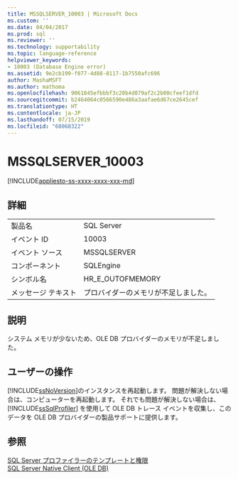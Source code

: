 ```yaml
---
title: MSSQLSERVER_10003 | Microsoft Docs
ms.custom: ''
ms.date: 04/04/2017
ms.prod: sql
ms.reviewer: ''
ms.technology: supportability
ms.topic: language-reference
helpviewer_keywords:
- 10003 (Database Engine error)
ms.assetid: 9e2cb199-f077-4d88-8117-1b7550afc696
author: MashaMSFT
ms.author: mathoma
ms.openlocfilehash: 9061845efbbbf3c20b4d079af2c2b00cfeef1dfd
ms.sourcegitcommit: b2464064c0566590e486a3aafae6d67ce2645cef
ms.translationtype: HT
ms.contentlocale: ja-JP
ms.lasthandoff: 07/15/2019
ms.locfileid: "68068322"
---
```

# <a name="mssqlserver10003"></a>MSSQLSERVER_10003
[!INCLUDE[appliesto-ss-xxxx-xxxx-xxx-md](../../includes/appliesto-ss-xxxx-xxxx-xxx-md.md)]
  
## <a name="details"></a>詳細  
  
|||  
|-|-|  
|製品名|SQL Server|  
|イベント ID|10003|  
|イベント ソース|MSSQLSERVER|  
|コンポーネント|SQLEngine|  
|シンボル名|HR_E_OUTOFMEMORY|  
|メッセージ テキスト|プロバイダーのメモリが不足しました。|  
  
## <a name="explanation"></a>説明  
システム メモリが少ないため、OLE DB プロバイダーのメモリが不足しました。  
  
## <a name="user-action"></a>ユーザーの操作  
[!INCLUDE[ssNoVersion](../../includes/ssnoversion-md.md)]のインスタンスを再起動します。 問題が解決しない場合は、コンピューターを再起動します。 それでも問題が解決しない場合は、[!INCLUDE[ssSqlProfiler](../../includes/sssqlprofiler-md.md)] を使用して OLE DB トレース イベントを収集し、このデータを OLE DB プロバイダーの製品サポートに提供します。  
  
## <a name="see-also"></a>参照  
[SQL Server プロファイラーのテンプレートと権限](~/tools/sql-server-profiler/sql-server-profiler-templates-and-permissions.md)  
[SQL Server Native Client &#40;OLE DB&#41;](~/relational-databases/native-client/ole-db/sql-server-native-client-ole-db.md)  
  
